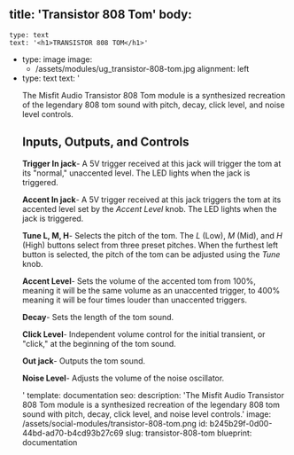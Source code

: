 title: 'Transistor 808 Tom'
body:
  -
    type: text
    text: '<h1>TRANSISTOR 808 TOM</h1>'
  -
    type: image
    image:
      - /assets/modules/ug_transistor-808-tom.jpg
    alignment: left
  -
    type: text
    text: '<p>The Misfit Audio Transistor 808 Tom module is a synthesized recreation of the legendary 808 tom sound with pitch, decay, click level, and noise level controls.</p><h2>Inputs, Outputs, and Controls</h2><p><strong>Trigger In jack</strong>- A 5V trigger received at this jack will trigger the tom at its "normal," unaccented level. The LED lights when the jack is triggered.&nbsp;</p><p><strong>Accent In jack</strong>- A 5V trigger received at this jack triggers the tom at its accented level set by the <em>Accent Level</em> knob. The LED lights when the jack is triggered.&nbsp;</p><p><strong>Tune L, M, H</strong>- Selects the pitch of the tom. The <em>L</em> (Low), <em>M</em> (Mid), and&nbsp;<em>H</em> (High) buttons select from three preset pitches. When the furthest left button is selected, the pitch of the tom can be adjusted using the <em>Tune</em> knob.&nbsp;</p><p><strong>Accent Level</strong>- Sets the volume of the accented tom from 100%, meaning it will be the same volume as an unaccented trigger, to 400% meaning it will be four times louder than unaccented triggers.&nbsp;</p><p><strong>Decay</strong>- Sets the length of the tom sound.&nbsp;</p><p><strong>Click Level</strong>- Independent volume control for the initial transient, or "click," at the beginning of the tom sound.&nbsp;</p><p><strong>Out jack</strong>- Outputs the tom sound.&nbsp;</p><p><strong>Noise Level</strong>- Adjusts the volume of the noise oscillator.&nbsp;</p>'
template: documentation
seo:
  description: 'The Misfit Audio Transistor 808 Tom module is a synthesized recreation of the legendary 808 tom sound with pitch, decay, click level, and noise level controls.'
  image: /assets/social-modules/transistor-808-tom.png
id: b245b29f-0d00-44bd-ad70-b4cd93b27c69
slug: transistor-808-tom
blueprint: documentation
